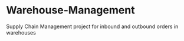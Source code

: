 # Warehouse-Management
Supply Chain Management project for inbound and outbound orders in warehouses
